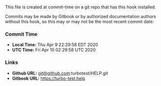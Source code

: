 This file is created at commit-time on a git repo that has this hook installed.

Commits may be made by Gitbook or by authorized documentation authors without this hook,
so this may or may not be the most recent commit date:

### Commit Time

* **Local Time:** Thu Apr  9 22:29:58 EDT 2020
* **UTC Time:**   Fri Apr 10 02:29:58 UTC 2020

### Links

* **Github URL:** git@github.com:turbotest/HELP.git
* **Gitbook URL:** https://turbo-test.help

